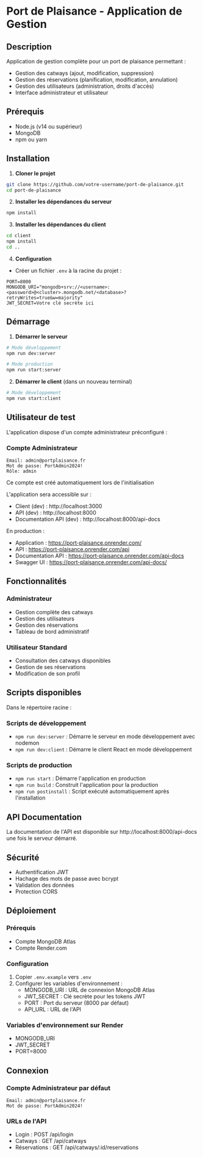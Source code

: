 # Port de Plaisance - Application de Gestion

## Description
Application de gestion complète pour un port de plaisance permettant :
- Gestion des catways (ajout, modification, suppression)
- Gestion des réservations (planification, modification, annulation)
- Gestion des utilisateurs (administration, droits d'accès)
- Interface administrateur et utilisateur

## Prérequis
- Node.js (v14 ou supérieur)
- MongoDB
- npm ou yarn

## Installation

1. **Cloner le projet**
```bash
git clone https://github.com/votre-username/port-de-plaisance.git
cd port-de-plaisance
```

2. **Installer les dépendances du serveur**
```bash
npm install
```

3. **Installer les dépendances du client**
```bash
cd client
npm install
cd ..
```

4. **Configuration**
- Créer un fichier `.env` à la racine du projet :
```env
PORT=8000
MONGODB_URI="mongodb+srv://<username>:<password>@<cluster>.mongodb.net/<database>?retryWrites=true&w=majority"
JWT_SECRET=Votre clé secrète ici
```

## Démarrage

1. **Démarrer le serveur**
```bash
# Mode développement
npm run dev:server

# Mode production
npm run start:server
```

2. **Démarrer le client** (dans un nouveau terminal)
```bash
# Mode développement
npm run start:client
```

## Utilisateur de test
L'application dispose d'un compte administrateur préconfiguré :

### Compte Administrateur
```
Email: admin@portplaisance.fr
Mot de passe: PortAdmin2024!
Rôle: admin
```

Ce compte est créé automatiquement lors de l'initialisation

L'application sera accessible sur :
- Client (dev) : http://localhost:3000
- API (dev) : http://localhost:8000
- Documentation API (dev) : http://localhost:8000/api-docs

En production :
- Application : https://port-plaisance.onrender.com/
- API : https://port-plaisance.onrender.com/api
- Documentation API : https://port-plaisance.onrender.com/api-docs
- Swagger UI : https://port-plaisance.onrender.com/api-docs/

## Fonctionnalités

### Administrateur
- Gestion complète des catways
- Gestion des utilisateurs
- Gestion des réservations
- Tableau de bord administratif

### Utilisateur Standard
- Consultation des catways disponibles
- Gestion de ses réservations
- Modification de son profil

## Scripts disponibles
Dans le répertoire racine :
### Scripts de développement
- `npm run dev:server` : Démarre le serveur en mode développement avec nodemon
- `npm run dev:client` : Démarre le client React en mode développement

### Scripts de production
- `npm run start` : Démarre l'application en production
- `npm run build` : Construit l'application pour la production
- `npm run postinstall` : Script exécuté automatiquement après l'installation

## API Documentation
La documentation de l'API est disponible sur http://localhost:8000/api-docs une fois le serveur démarré.

## Sécurité
- Authentification JWT
- Hachage des mots de passe avec bcrypt
- Validation des données
- Protection CORS

## Déploiement

### Prérequis
- Compte MongoDB Atlas
- Compte Render.com

### Configuration
1. Copier `.env.example` vers `.env`
2. Configurer les variables d'environnement :
   - MONGODB_URI : URL de connexion MongoDB Atlas
   - JWT_SECRET : Clé secrète pour les tokens JWT
   - PORT : Port du serveur (8000 par défaut)
   - API_URL : URL de l'API

### Variables d'environnement sur Render
- MONGODB_URI
- JWT_SECRET
- PORT=8000

## Connexion

### Compte Administrateur par défaut
```
Email: admin@portplaisance.fr
Mot de passe: PortAdmin2024!
```

### URLs de l'API
- Login : POST /api/login
- Catways : GET /api/catways
- Réservations : GET /api/catways/:id/reservations
